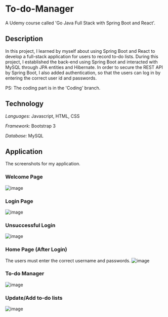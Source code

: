 # To-do-Manager
A Udemy course called 'Go Java Full Stack with Spring Boot and React'.

## Description
In this project, I learned by myself about using Spring Boot and React to develop a full-stack application for users to record to-do lists. During this project, I established the back-end using Spring Boot and interacted with MySQL through JPA entities and Hibernate. In order to secure the REST API by Spring Boot, I also added authentication, so that the users can log in by entering the correct user id and passwords. 

PS: The coding part is in the 'Coding' branch.

## Technology
*Languages:* Javascript, HTML, CSS

*Framework:* Bootstrap 3

*Database:* MySQL

## Application
The screenshots for my application. 

### Welcome Page
![image](https://user-images.githubusercontent.com/59858652/146851628-0bcbc77f-3ef3-4577-8fc7-dc9267c5f078.png)

### Login Page
![image](https://user-images.githubusercontent.com/59858652/146851649-ef699cc3-b3a3-4909-a5fa-f9c6275995a7.png)

### Unsuccessful Login
![image](https://user-images.githubusercontent.com/59858652/146851897-60a773e0-6de9-4869-969f-59e85c1ab843.png)

### Home Page (After Login)
The users must enter the correct username and passwords.
![image](https://user-images.githubusercontent.com/59858652/146851770-b39d702f-b3bb-45de-b9c2-3a871f616f40.png)

### To-do Manager
![image](https://user-images.githubusercontent.com/59858652/146851810-4ac2775e-67f2-4486-a9f5-41bd8ab898db.png)

### Update/Add to-do lists
![image](https://user-images.githubusercontent.com/59858652/146851830-552d0707-cfc2-4283-bb49-0ea72f9a080c.png)
